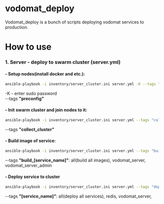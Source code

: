 # vodomat_deploy

Vodomat_deploy is a bunch of scripts deploying vodomat services to production.

# How to use
### 1. Server - deploy to swarm cluster (server.yml)

#### - Setup nodes(install docker and etc.):
```bash
ansible-playbook -i inventory/server_cluster.ini server.yml -K --tags "preconfig"
```
-K - enter sudo password<br>
--tags <b>"preconfig"</b>

#### - Init swarm cluster and join nodes to it:
```bash
ansible-playbook -i inventory/server_cluster.ini server.yml --tags "collect_cluster"
```
--tags <b>"collect_cluster"</b>

#### - Build image of service:
```bash
ansible-playbook -i inventory/server_cluster.ini server.yml --tags "build_[service_name]"
```
--tags <b>"build_[service_name]"</b>: all(build all images), vodomat_server, vodomat_server_admin

#### - Deploy service to cluster
```bash
ansible-playbook -i inventory/server_cluster.ini server.yml --tags "deploy_[service_name]"
```
--tags <b>"[service_name]"</b>: all(deploy all services), redis, vodomat_server, 

